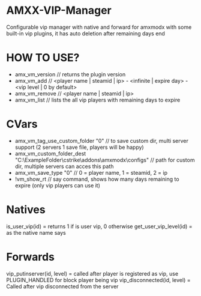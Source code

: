 # AMXX-VIP-Manager
Configurable vip manager with native and forward for amxmodx with some built-in vip plugins, it has auto deletion after remaining days end

# HOW TO USE?
- amx_vm_version // returns the plugin version
- amx_vm_add // <player name | steamid | ip> - <infinite | expire day> - <vip level | 0 by default>
- amx_vm_remove // <player name | steamid | ip>
- amx_vm_list // lists the all vip players with remaining days to expire

# CVars
- amx_vm_tag_use_custom_folder "0" // to save custom dir, multi server support (2 servers 1 save file, players will be happy)
- amx_vm_custom_folder_dest "C:\ExampleFolder\cstrike\addons\amxmodx\configs" // path for custom dir, multiple servers can acces this path
- amx_vm_save_type "0" // 0 = player name, 1 = steamid, 2 = ip
- !vm_show_rt // say command, shows how many days remaining to expire (only vip players can use it)

# Natives
is_user_vip(id) = returns 1 if is user vip, 0 otherwise
get_user_vip_level(id) = as the native name says

# Forwards
vip_putinserver(id, level) = called after player is registered as vip, use PLUGIN_HANDLED for block player being vip
vip_disconnected(id, level) = Called after vip disconnected from the server
